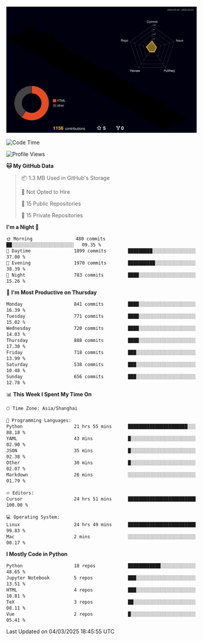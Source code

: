 <!--![](https://raw.githubusercontent.com/BorisYang326/BorisYang326/output/github-contribution-grid-snake-dark.svg) -->
![](./profile-3d-contrib/profile-night-rainbow.svg)
<!--START_SECTION:waka-->
![Code Time](http://img.shields.io/badge/Code%20Time-808%20hrs%2044%20mins-blue)

![Profile Views](http://img.shields.io/badge/Profile%20Views-0-blue)

**🐱 My GitHub Data** 

> 📦 1.3 MB Used in GitHub's Storage 
 > 
> 🚫 Not Opted to Hire
 > 
> 📜 15 Public Repositories 
 > 
> 🔑 15 Private Repositories 
 > 
**I'm a Night 🦉** 

```text
🌞 Morning                480 commits         ██░░░░░░░░░░░░░░░░░░░░░░░   09.35 % 
🌆 Daytime                1899 commits        █████████░░░░░░░░░░░░░░░░   37.00 % 
🌃 Evening                1970 commits        ██████████░░░░░░░░░░░░░░░   38.39 % 
🌙 Night                  783 commits         ████░░░░░░░░░░░░░░░░░░░░░   15.26 % 
```
📅 **I'm Most Productive on Thursday** 

```text
Monday                   841 commits         ████░░░░░░░░░░░░░░░░░░░░░   16.39 % 
Tuesday                  771 commits         ████░░░░░░░░░░░░░░░░░░░░░   15.02 % 
Wednesday                720 commits         ████░░░░░░░░░░░░░░░░░░░░░   14.03 % 
Thursday                 888 commits         ████░░░░░░░░░░░░░░░░░░░░░   17.30 % 
Friday                   718 commits         ███░░░░░░░░░░░░░░░░░░░░░░   13.99 % 
Saturday                 538 commits         ███░░░░░░░░░░░░░░░░░░░░░░   10.48 % 
Sunday                   656 commits         ███░░░░░░░░░░░░░░░░░░░░░░   12.78 % 
```


📊 **This Week I Spent My Time On** 

```text
🕑︎ Time Zone: Asia/Shanghai

💬 Programming Languages: 
Python                   21 hrs 55 mins      ██████████████████████░░░   88.18 % 
YAML                     43 mins             █░░░░░░░░░░░░░░░░░░░░░░░░   02.90 % 
JSON                     35 mins             █░░░░░░░░░░░░░░░░░░░░░░░░   02.38 % 
Other                    30 mins             █░░░░░░░░░░░░░░░░░░░░░░░░   02.07 % 
Markdown                 26 mins             ░░░░░░░░░░░░░░░░░░░░░░░░░   01.79 % 

🔥 Editors: 
Cursor                   24 hrs 51 mins      █████████████████████████   100.00 % 

💻 Operating System: 
Linux                    24 hrs 49 mins      █████████████████████████   99.83 % 
Mac                      2 mins              ░░░░░░░░░░░░░░░░░░░░░░░░░   00.17 % 
```

**I Mostly Code in Python** 

```text
Python                   18 repos            ████████████░░░░░░░░░░░░░   48.65 % 
Jupyter Notebook         5 repos             ███░░░░░░░░░░░░░░░░░░░░░░   13.51 % 
HTML                     4 repos             ███░░░░░░░░░░░░░░░░░░░░░░   10.81 % 
TeX                      3 repos             ██░░░░░░░░░░░░░░░░░░░░░░░   08.11 % 
Vue                      2 repos             █░░░░░░░░░░░░░░░░░░░░░░░░   05.41 % 
```




 Last Updated on 04/03/2025 18:45:55 UTC
<!--END_SECTION:waka-->
